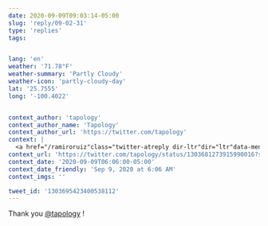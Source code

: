 ```yaml
---
date: 2020-09-09T09:03:14-05:00
slug: 'reply/09-02-31'
type: 'replies'
tags:


lang: 'en'
weather: '71.78°F'
weather-summary: 'Partly Cloudy'
weather-icon: 'partly-cloudy-day'
lat: '25.7555'
long: '-100.4022'


context_author: 'tapology'
context_author_name: 'Tapology'
context_author_url: 'https://twitter.com/tapology'
context: |
  <a href="/ramiroruiz"class="twitter-atreply dir-ltr"dir="ltr"data-mentioned-user-id="16877472"data-screenname="ramiroruiz">@ramiroruiz</a> happy 33rd birthday! <a href="https://t.co/GFuNw5Gvvz"rel="nofollow noopener"dir="ltr"data-expanded-url="https://www.tapology.com/fightcenter/birthdays"data-url="https://www.tapology.com/fightcenter/birthdays"class="twitter_external_link dir-ltr tco-link"target="_blank"title="https://www.tapology.com/fightcenter/birthdays">tapology.com/fightcenter/bi…</a> via <a href="/tapology"class="twitter-atreply dir-ltr"dir="ltr"data-mentioned-user-id="76469581"data-screenname="tapology">@tapology</a>
context_url: 'https://twitter.com/tapology/status/1303681273915990016?s=12'
context_date: '2020-09-09T06:06:00-05:00'
context_date_friendly: 'Sep 9, 2020 at 6:06 AM'
context_imgs: ''

tweet_id: '1303695423400538112'
---
```

Thank you [@tapology](https://twitter.com/@tapology) !